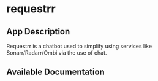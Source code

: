 # requestrr

## App Description

Requestrr is a chatbot used to simplify using services like Sonarr/Radarr/Ombi via the use of chat.

## Available Documentation

